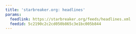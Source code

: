 ```yaml
---
title: 'starbreaker.org: headlines'
params:
  feedlink: https://starbreaker.org/feeds/headlines.xml
  feedid: 5c2190c2c2cd050b865c3e1bc005b844
---
```

